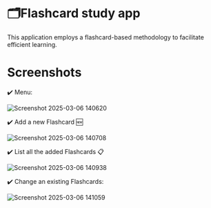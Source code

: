 # 🗂️Flashcard study app
This application employs a flashcard-based methodology to facilitate efficient learning.

# Screenshots

✔️ Menu:

![Screenshot 2025-03-06 140620](https://github.com/user-attachments/assets/27a37640-88f2-49d2-b586-a3f6e2c7c91d)


✔️ Add a new Flashcard 🆕

![Screenshot 2025-03-06 140708](https://github.com/user-attachments/assets/33867d09-f3a7-4e0c-9b7c-6dfc04fd402e)


✔️ List all the added Flashcards 📋

![Screenshot 2025-03-06 140938](https://github.com/user-attachments/assets/623d596b-0b57-4e7d-bff0-33a422db94e0)


✔️ Change an existing Flashcards:

![Screenshot 2025-03-06 141059](https://github.com/user-attachments/assets/bed4ee44-26d3-48c9-8f7a-c8021144843a)
